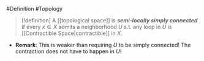 
#Definition #Topology 

> [!definition]
> A [[topological space]] is ***semi-locally simply connected*** if every $x\in X$ admits a neighborhood $U$ s.t. any loop in $U$ is [[Contractible Space|contractible]] in $X$.
- **Remark**: This is weaker than requiring $U$ to be simply connected! The contraction does not have to happen in $U$!